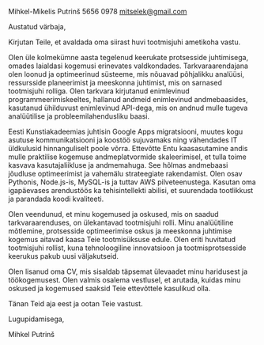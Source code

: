 Mihkel-Mikelis Putrinš
5656 0978
mitselek@gmail.com


Austatud värbaja,

Kirjutan Teile, et avaldada oma siirast huvi tootmisjuhi ametikoha vastu.

Olen üle kolmekümne aasta tegelenud keerukate protsesside juhtimisega, omades laialdasi kogemusi erinevates valdkondades. Tarkvaraarendajana olen loonud ja optimeerinud süsteeme, mis nõuavad põhjalikku analüüsi, ressursside planeerimist ja meeskonna juhtimist, mis on sarnased tootmisjuhi rolliga. Olen tarkvara kirjutanud enimlevinud programmeerimiskeeltes, hallanud andmeid enimlevinud andmebaasides, kasutanud ühilduvust enimlevinud API-dega, mis on andnud mulle tugeva analüütilise ja probleemilahendusliku baasi.

Eesti Kunstiakadeemias juhtisin Google Apps migratsiooni, muutes kogu asutuse kommunikatsiooni ja koostöö sujuvamaks ning vähendades IT üldkulusid hinnanguliselt poole võrra. Ettevõtte Entu kaasasutamine andis mulle praktilise kogemuse andmeplatvormide skaleerimisel, et tulla toime kasvava kasutajaliikluse ja andmemahuga. See hõlmas andmebaasi jõudluse optimeerimist ja vahemälu strateegiate rakendamist. Olen osav Pythonis, Node.js-is, MySQL-is ja tuttav AWS pilveteenustega. Kasutan oma igapäevases arendustöös ka tehisintellekti abilisi, et suurendada tootlikkust ja parandada koodi kvaliteeti.

Olen veendunud, et minu kogemused ja oskused, mis on saadud tarkvaraarenduses, on ülekantavad tootmisjuhi rolli. Minu analüütiline mõtlemine, protsesside optimeerimise oskus ja meeskonna juhtimise kogemus aitavad kaasa Teie tootmisüksuse edule. Olen eriti huvitatud tootmisjuhi rollist, kuna tehnoloogiline innovatsioon ja tootmisprotsesside keerukus pakub uusi väljakutseid.

Olen lisanud oma CV, mis sisaldab täpsemat ülevaadet minu haridusest ja töökogemusest. Olen valmis osalema vestlusel, et arutada, kuidas minu oskused ja kogemused saaksid Teie ettevõttele kasulikud olla.

Tänan Teid aja eest ja ootan Teie vastust.

Lugupidamisega,

Mihkel Putrinš